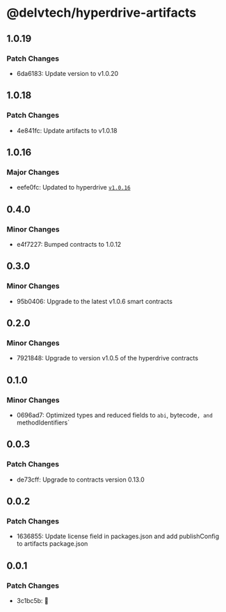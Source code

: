 # @delvtech/hyperdrive-artifacts

## 1.0.19

### Patch Changes

- 6da6183: Update version to v1.0.20

## 1.0.18

### Patch Changes

- 4e841fc: Update artifacts to v1.0.18

## 1.0.16

### Major Changes

- eefe0fc: Updated to hyperdrive [`v1.0.16`](https://github.com/delvtech/hyperdrive/releases/tag/v1.0.16)

## 0.4.0

### Minor Changes

- e4f7227: Bumped contracts to 1.0.12

## 0.3.0

### Minor Changes

- 95b0406: Upgrade to the latest v1.0.6 smart contracts

## 0.2.0

### Minor Changes

- 7921848: Upgrade to version v1.0.5 of the hyperdrive contracts

## 0.1.0

### Minor Changes

- 0696ad7: Optimized types and reduced fields to `abi`, bytecode`, and `methodIdentifiers`

## 0.0.3

### Patch Changes

- de73cff: Upgrade to contracts version 0.13.0

## 0.0.2

### Patch Changes

- 1636855: Update license field in packages.json and add publishConfig to artifacts package.json

## 0.0.1

### Patch Changes

- 3c1bc5b: 🚀
